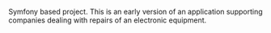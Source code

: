 Symfony based project. This is an early version of an application supporting companies dealing with repairs of an electronic equipment.
